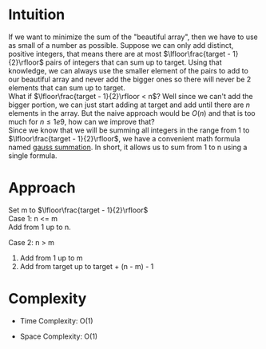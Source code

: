 # Intuition
If we want to minimize the sum of the "beautiful array", then we have to use as small of a number as possible. Suppose we can only add distinct, positive integers, that means there are at most $\lfloor\frac{target - 1}{2}\rfloor$ pairs of integers that can sum up to target. Using that knowledge, we can always use the smaller element of the pairs to add to our beautiful array and never add the bigger ones so there will never be 2 elements that can sum up to target. \
What if $\lfloor\frac{target - 1}{2}\rfloor < n$? Well since we can't add the bigger portion, we can just start adding at target and add until there are $n$ elements in the array. But the naive approach would be $O(n)$ and that is too much for $n \leq 1e9$, how can we improve that? \
Since we know that we will be summing all integers in the range from 1 to $\lfloor\frac{target - 1}{2}\rfloor$, we have a convenient math formula named [gauss summation](https://letstalkscience.ca/educational-resources/backgrounders/gauss-summation). In short, it allows us to sum from 1 to n using a single formula.

# Approach
Set m to $\lfloor\frac{target - 1}{2}\rfloor$ \
Case 1: n <= m \
Add from 1 up to n.

Case 2: n > m
1. Add from 1 up to m
2. Add from target up to target + (n - m) - 1

# Complexity
- Time Complexity: O(1)

- Space Complexity: O(1)
